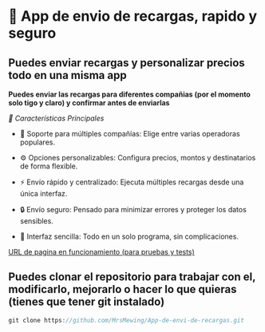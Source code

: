# 📱 App de envio de recargas, rapido y seguro

## Puedes enviar recargas y personalizar precios todo en una misma app

**Puedes enviar las recargas para diferentes compañias (por el momento solo tigo y claro) y confirmar antes de enviarlas**

*🚀 Características Principales*

- 📲 Soporte para múltiples compañías: Elige entre varias operadoras populares.

- ⚙️ Opciones personalizables: Configura precios, montos y destinatarios de forma flexible.

- ⚡ Envío rápido y centralizado: Ejecuta múltiples recargas desde una única interfaz.

- 🔒 Envío seguro: Pensado para minimizar errores y proteger los datos sensibles.

- 🧩 Interfaz sencilla: Todo en un solo programa, sin complicaciones.

[URL de pagina en funcionamiento (para pruebas y tests)](https://mrsmewing.github.io/App-de-envi-de-recargas/)

## Puedes clonar el repositorio para trabajar con el, modificarlo, mejorarlo o hacer lo que quieras (tienes que tener git instalado) 
```js
git clone https://github.com/MrsMewing/App-de-envi-de-recargas.git
